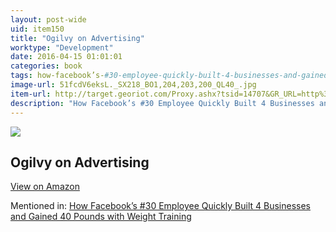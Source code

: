 ```yaml
---
layout: post-wide
uid: item150
title: "Ogilvy on Advertising"
worktype: "Development"
date: 2016-04-15 01:01:01
categories: book
tags: how-facebook’s-#30-employee-quickly-built-4-businesses-and-gained-40-pounds-with-weight-training
image-url: 51fcdV6eksL._SX218_BO1,204,203,200_QL40_.jpg
item-url: http://target.georiot.com/Proxy.ashx?tsid=14707&GR_URL=http%3A%2F%2Fwww.amazon.com%2FOgilvy-Advertising-David%2Fdp%2F039472903X%2F
description: "How Facebook’s #30 Employee Quickly Built 4 Businesses and Gained 40 Pounds with Weight Training"
---
```

<a href="http://target.georiot.com/Proxy.ashx?tsid=14707&GR_URL=http%3A%2F%2Fwww.amazon.com%2FOgilvy-Advertising-David%2Fdp%2F039472903X%2F" target="blank"><img src="../../../../img/thumbs/51fcdV6eksL._SX218_BO1,204,203,200_QL40_.jpg" class="prod-img"></a>
<h2>Ogilvy on Advertising</h2>
<p><a class="btn btn-primary" href="http://target.georiot.com/Proxy.ashx?tsid=14707&GR_URL=http%3A%2F%2Fwww.amazon.com%2FOgilvy-Advertising-David%2Fdp%2F039472903X%2F" target="blank">View on Amazon</a><p>
<p>Mentioned in: <a href="http://fourhourworkweek.com/2015/05/07/noah-kagan/" target="blank">How Facebook’s #30 Employee Quickly Built 4 Businesses and Gained 40 Pounds with Weight Training</a></p>
